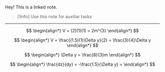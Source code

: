 Hey! This is a linked note.

>[!Info]
>Use this note for auxiliar tasks

---



$$
\begin{align*}
	V = (2)(1)(1) = 2m^{3}
\end{align*}
$$

$$
\begin{align*}
	V = \frac{(1.5)(1)\Delta y}{2} = \frac{3}{4}\Delta y
\end{align*}
$$

$$
\begin{align*}
	\Delta y = \frac{8}{3}m
\end{align*}
$$

$$
\begin{align*}
	\frac{dz}{dy} = -\frac{1.5}{\Delta y} = 
\end{align*}
$$